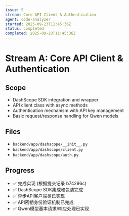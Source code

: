```yaml
---
issue: 5
stream: Core API Client & Authentication
agent: code-analyzer
started: 2025-09-23T11:45:36Z
status: completed
completed: 2025-09-23T11:45:36Z
---
```


# Stream A: Core API Client & Authentication

## Scope
- DashScope SDK integration and wrapper
- API client class with async methods
- Authentication mechanism with API key management
- Basic request/response handling for Qwen models

## Files
- `backend/app/dashscope/__init__.py`
- `backend/app/dashscope/client.py`
- `backend/app/dashscope/auth.py`

## Progress
- ✅ 完成实现 (根据提交记录 b74296c)
- ✅ DashScope SDK集成和包装完成
- ✅ 异步API客户端类已实现
- ✅ API密钥身份验证机制已完成
- ✅ Qwen模型基本请求/响应处理已实现
